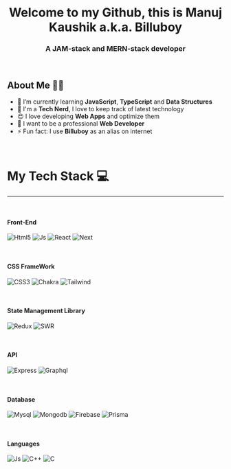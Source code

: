 <h1 align="center">
  Welcome to my Github, this is Manuj Kaushik a.k.a. Billuboy
</h1>
<h3 align="center">A JAM-stack and MERN-stack developer</h3>
<br/>


## About Me 🙋‍♂️
- 🌱 I’m currently learning **JavaScript**, **TypeScript** and **Data Structures**
- 👀 I'm a **Tech Nerd**, I love to keep track of latest technology
- :heart_eyes: I love developing **Web Apps** and optimize them
- :cowboy_hat_face: I want to be a professional **Web Developer**
- ⚡ Fun fact: I use **Billuboy** as an alias on internet
<br/>

# My Tech Stack 💻
------------------
<p>
<br/>
  
<h4>Front-End</h4>
<p align="left">
<img alt="Html5" src="https://img.shields.io/badge/HTML5-E34F26?style=for-the-badge&logo=html5&logoColor=white"/>
<img alt="Js" src="https://img.shields.io/badge/JavaScript-F7DF1E?style=for-the-badge&logo=javascript&logoColor=black"/>
<img alt="React" src="https://img.shields.io/badge/React-20232A?style=for-the-badge&logo=react&logoColor=61DAFB"/>
<img alt="Next" src="https://img.shields.io/badge/next.js-000000?style=for-the-badge&logo=next-js&logoColor=white"/>
</p>
<br />

<h4>CSS FrameWork</h4>
<p align="left">
<img alt="CSS3" src="https://img.shields.io/badge/CSS3-1572B6?style=for-the-badge&logo=css3&logoColor=white"/>
<img alt="Chakra" src="https://img.shields.io/badge/Chakra%20ui-50d1c5?style=for-the-badge&logo=chakra-ui&logoColor=white"/>
<img alt="Tailwind" src="https://img.shields.io/badge/Tailwind_CSS-38B2AC?style=for-the-badge&logo=tailwind-css&logoColor=white"/>
</p>
<br />

<h4>State Management Library</h4>
<p align="left">
<img alt="Redux" src="https://img.shields.io/badge/Redux-593D88?style=for-the-badge&logo=redux&logoColor=white"/>
<img alt="SWR" src="https://img.shields.io/badge/SWR-20232A?style=for-the-badge&logoColor=white"/>
</p>
<br/>

<h4>API</h4>
<p align="left">
<img alt="Express" src="https://img.shields.io/badge/Express.js-404D59?style=for-the-badge" />
<img alt="Graphql" src="https://img.shields.io/badge/GRAPHQL-e00097?style=for-the-badge&logo=graphql&logoColor=white" />  
</p>
<br />

<h4>Database</h4>
<p align="left">
<img alt="Mysql" src="https://img.shields.io/badge/MySQL-00000F?style=for-the-badge&logo=mysql&logoColor=white" />
<img alt="Mongodb" src="https://img.shields.io/badge/MongoDB-4EA94B?style=for-the-badge&logo=mongodb&logoColor=white" />
<img alt="Firebase" src="https://img.shields.io/badge/firebase-f2830e?style=for-the-badge&logo=firebase&logoColor=white" />
<img alt="Prisma" src="https://img.shields.io/badge/prisma-20232A?style=for-the-badge&logo=prisma&logoColor=white" />
</p>
<br />

<h4>Languages</h4>
<p align="left">
<img alt="Js" src="https://img.shields.io/badge/JavaScript-F7DF1E?style=for-the-badge&logo=javascript&logoColor=black"/>
<img alt="C++" src="https://img.shields.io/badge/c++%20-%2300599C.svg?&style=for-the-badge&logo=c%2B%2B&ogoColor=white"/>
<img alt="C" src="https://img.shields.io/badge/c%20-%2300599C.svg?&style=for-the-badge&logo=c&logoColor=white"/>
</p>
<br/>
</p>
